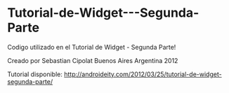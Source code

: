 Tutorial-de-Widget---Segunda-Parte
==================================

Codigo utilizado en el Tutorial de Widget - Segunda Parte!

Creado por Sebastian Cipolat Buenos Aires Argentina 2012

Tutorial disponible:
http://androideity.com/2012/03/25/tutorial-de-widget-segunda-parte/
